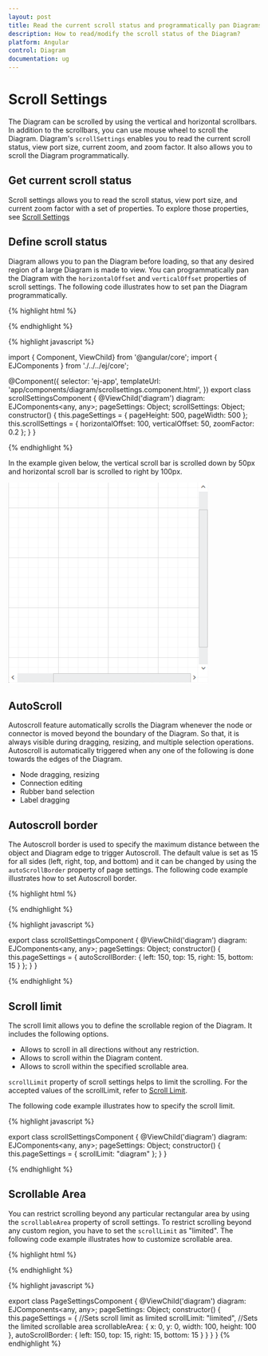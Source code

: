 ```yaml
---
layout: post
title: Read the current scroll status and programmatically pan Diagrams
description: How to read/modify the scroll status of the Diagram?
platform: Angular
control: Diagram
documentation: ug
---
```


# Scroll Settings
The Diagram can be scrolled by using the vertical and horizontal scrollbars. In addition to the scrollbars, you can use mouse wheel to scroll the Diagram. 
Diagram's `scrollSettings` enables you to read the current scroll status, view port size, current zoom, and zoom factor. It also allows you to scroll the Diagram programmatically. 

## Get current scroll status

Scroll settings allows you to read the scroll status, view port size, and current zoom factor with a set of properties. To explore those properties, see [Scroll Settings](/api/js/ejDiagram#members:scrollsettings "Scroll Settings")

## Define scroll status
Diagram allows you to pan the Diagram before loading, so that any desired region of a large Diagram is made to view. You can programmatically pan the Diagram with the `horizontalOffset` and `verticalOffset` properties of scroll settings. The following code illustrates how to set pan the Diagram programmatically.

{% highlight html %}

<div>
   <ej-diagram id="diagram" width="100%" height="600" [pageSettings]="pageSettings" [scrollSettings] ="scrollSettings">
</div>

{% endhighlight %}

{% highlight javascript %}

import { Component, ViewChild} from '@angular/core';
import { EJComponents } from './../../ej/core';

@Component({
    selector: 'ej-app',
    templateUrl: 'app/components/diagram/scrollsettings.component.html',
})
export class scrollSettingsComponent {
    @ViewChild('diagram') diagram: EJComponents<any, any>;
    pageSettings: Object;
    scrollSettings: Object;
    constructor() {
        this.pageSettings = {
            pageHeight: 500,
            pageWidth: 500
        };
        this.scrollSettings = {
                horizontalOffset: 100,
                verticalOffset: 50,
                zoomFactor: 0.2
            };
    }
}

{% endhighlight %}

In the example given below, the vertical scroll bar is scrolled down by 50px and horizontal scroll bar is scrolled to right by 100px. 

![](/angular/Diagram/Scroll-Settings_images/Scroll-Settings_img1.png)

## AutoScroll 

Autoscroll feature automatically scrolls the Diagram whenever the node or connector is moved beyond the boundary of the Diagram. So that, it is always visible during dragging, resizing, and multiple selection operations. Autoscroll is automatically triggered when any one of the following is done towards the edges of the Diagram.

* Node dragging, resizing 
* Connection editing
* Rubber band selection
* Label dragging

## Autoscroll border

The Autoscroll border is used to specify the maximum distance between the object and Diagram edge to trigger Autoscroll. The default value is set as 15 for all sides (left, right, top, and bottom) and it can be changed by using the `autoScrollBorder` property of page settings. The following code example illustrates how to set Autoscroll border. 

{% highlight html %}

<div>
   <ej-diagram id="diagram" width="100%" height="600" [pageSettings]="pageSettings">
</div>
{% endhighlight %}

{% highlight javascript %}

export class scrollSettingsComponent {
    @ViewChild('diagram') diagram: EJComponents<any, any>;
    pageSettings: Object;
    constructor() {
        this.pageSettings = {
        autoScrollBorder: {
            left: 150,
            top: 15,
            right: 15,
            bottom: 15
            }
        };
    }
}

{% endhighlight %}

## Scroll limit

The scroll limit allows you to define the scrollable region of the Diagram. It includes the following options.

* Allows to scroll in all directions without any restriction.
* Allows to scroll within the Diagram content.
* Allows to scroll within the specified scrollable area.

`scrollLimit` property of scroll settings helps to limit the scrolling. For the accepted values of the scrollLimit, refer to [Scroll Limit](/api/js/ejDiagram#scroll-limit "Scroll Limit").

The following code example illustrates how to specify the scroll limit.

{% highlight javascript %}

export class scrollSettingsComponent {
    @ViewChild('diagram') diagram: EJComponents<any, any>;
    pageSettings: Object;
    constructor() {
        this.pageSettings = {
        scrollLimit: "diagram"
        };
    }
}

{% endhighlight %}

## Scrollable Area

You can restrict scrolling beyond any particular rectangular area by using the `scrollableArea` property of scroll settings. To restrict scrolling beyond any custom region, you have to set the `scrollLimit` as "limited". The following code example illustrates how to customize scrollable area.

{% highlight html %}

<div>
    <ej-diagram #diagram width="100%" height="600" [pageSettings]="pageSettings">
</div>

{% endhighlight %}

{% highlight javascript %}

export class PageSettingsComponent {
    @ViewChild('diagram') diagram: EJComponents<any, any>;
    pageSettings: Object;
    constructor() {
        this.pageSettings = {
            //Sets scroll limit as limited
            scrollLimit: "limited",
            //Sets the limited scrollable area
            scrollableArea: {
                x: 0,
                y: 0,
                width: 100,
                height: 100
            },
            autoScrollBorder: {
                left: 150,
                top: 15,
                right: 15,
                bottom: 15
            }
        }
    }
}
{% endhighlight %}
